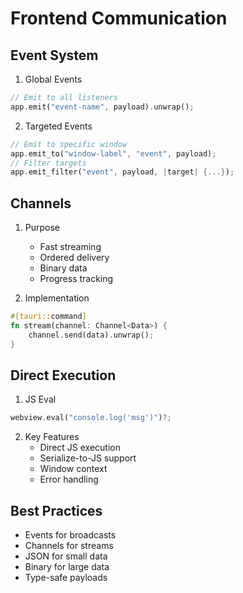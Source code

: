 # Frontend Communication

## Event System
1. Global Events
```rust
// Emit to all listeners
app.emit("event-name", payload).unwrap();
```

2. Targeted Events
```rust
// Emit to specific window
app.emit_to("window-label", "event", payload);
// Filter targets
app.emit_filter("event", payload, |target| {...});
```

## Channels
1. Purpose
   - Fast streaming
   - Ordered delivery
   - Binary data
   - Progress tracking

2. Implementation
```rust
#[tauri::command]
fn stream(channel: Channel<Data>) {
	channel.send(data).unwrap();
}
```

## Direct Execution
1. JS Eval
```rust
webview.eval("console.log('msg')")?;
```

2. Key Features
   - Direct JS execution
   - Serialize-to-JS support
   - Window context
   - Error handling

## Best Practices
- Events for broadcasts
- Channels for streams
- JSON for small data
- Binary for large data
- Type-safe payloads